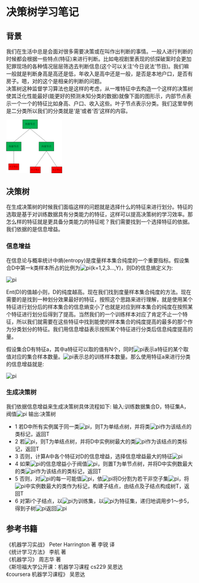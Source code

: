 # 决策树学习笔记     

## 背景
我们在生活中总是会面对很多需要决策或在叫作出判断的事情。一般人进行判断的时候都会根据一些特点(特征)来进行判断。比如电视剧里表现的侦探破案时会更加犯罪现场的各种情况层层筛选去判断信息(这个可以关注‘今日说法’节目)。我们嘛一般就是判断身高是高还是低，年收入是高中还是一般，是否是本地户口，是否有房子。嗯，对的这个是相亲的判断的问题。         
决策树这种监督学习算法也是这样的考虑，从一堆特征中去构造一个这样的决策树使其泛化性能最好(能更好的预测未知分类的数据)就像下面的图形示，内部节点表示一个一个的特征比如身高、户口、收入这些。叶子节点表示分类。我们这里举例是二分类所以我们的分类就是‘是’或者‘否’这样的内容。

<img src = 'https://github.com/MemoryCrash/MachineLearningPractice/blob/master/image/decisionTree.png' width=30% height=30%/>

## 决策树

在生成决策树的时候我们面临这样的问题就是选择什么的特征来进行划分。特征的选取是基于对训练数据具有分类能力的特征，这样可以提高决策树的学习效率。那怎么样的特征就是更具备分类能力的特征呢？我们需要找到一个选择特征的依据。我们依据的是信息增益。

### 信息增益

在信息论与概率统计中熵(entropy)是度量样本集合纯度的一个重要指标。假设集合D中第一k类样本所占的比例为![pi](http://latex.codecogs.com/gif.latex?p_{k})(k=1,2,3...,Y)，则D的信息熵定义为:

![pi](http://latex.codecogs.com/gif.latex?Ent(D)=-\sum_{k=1}^{Y}p_{k}log_{2}p_{k})

Ent(D)的值越小则，D的纯度越高。现在我们找到度量样本集合纯度的方法。现在需要的是找到一种划分效果最好的特征，按照这个思路来进行理解，就是使用某个特征进行划分后的样本集合的信息熵变小了也就是对应到样本集合的纯度在按照某个特征进行划分后得到了提高。当然我们的一个训练样本对应了肯定不止一个特征，所以我们就需要在这些特征中找到能使的样本集合的纯度提高的最多的那个作为分类划分的特征。我们用信息增益表示按照某个特征进行分类后信息纯度提高的量。   

假设集合D有特征a，其中a特征可以取的值有N个，同时![pi](http://latex.codecogs.com/gif.latex?\left&space;|&space;D^{n}&space;\right&space;|)表示a特征的某个取值对应的集合样本数量。![pi](http://latex.codecogs.com/gif.latex?\left&space;|&space;D\right&space;|)表示总的训练样本数量。那么使用特征a来进行分类的信息增益就是:

![pi](http://latex.codecogs.com/gif.latex?g(D,a)=Ent(D)-\sum_{n=1}^{N}\frac{\left&space;|&space;D^{n}&space;\right&space;|}{\left&space;|&space;D&space;\right&space;|}Ent(D^{n}))

### 生成决策树

我们依据信息增益来生成决策树具体流程如下:
输入:训练数据集合D，特征集A，阀值![pi](http://latex.codecogs.com/gif.latex?\varepsilon)
输出:决策树

* 1 若D中所有实例属于同一类![pi](http://latex.codecogs.com/gif.latex?C_{k})，则T为单结点树，并将类![pi](http://latex.codecogs.com/gif.latex?C_{k})作为该结点的类标记，返回T
* 2 若![pi](http://latex.codecogs.com/gif.latex?A=\phi)，则T为单结点树，并将D中实例树最大的类![pi](http://latex.codecogs.com/gif.latex?C_{k})作为该结点的类标记，返回T
* 3 否则，计算A中各个特征对D的信息增益，选择信息增益最大的特征![pi](http://latex.codecogs.com/gif.latex?A_{g})
* 4 如果![pi](http://latex.codecogs.com/gif.latex?A_{g})的信息增益小于阀值![pi](http://latex.codecogs.com/gif.latex?\varepsilon)，则置T为单节点树，并将D中实例数最大的类![pi](http://latex.codecogs.com/gif.latex?C_{k})作为该结点的类标记，返回T
* 5 否则，对![pi](http://latex.codecogs.com/gif.latex?A_{g})的每一可能值![pi](http://latex.codecogs.com/gif.latex?a_{i})，依![pi](http://latex.codecogs.com/gif.latex?A_{g}=a_{i})将D分割为若干非空子集![pi](http://latex.codecogs.com/gif.latex?D_{i})，将![pi](http://latex.codecogs.com/gif.latex?D_{i})中实例数最大的类作为标记，构建子结点，由结点及子结点构成树T，返回T
* 6 对第i个子结点，以![pi](http://latex.codecogs.com/gif.latex?D_{i})为训练集，以![pi](http://latex.codecogs.com/gif.latex?A-A_{g})为特征集，递归地调用步1～步5，得到子树![pi](http://latex.codecogs.com/gif.latex?T_{i})返回![pi](http://latex.codecogs.com/gif.latex?T_{i})

## 参考书籍

《机器学习实战》 Peter Harrington 著 李锐 译    
《统计学习方法》 李航 著   
《机器学习》 周志华 著        
《斯坦福大学公开课：机器学习课程 cs229 吴恩达       
《coursera 机器学习课程》 吴恩达 
